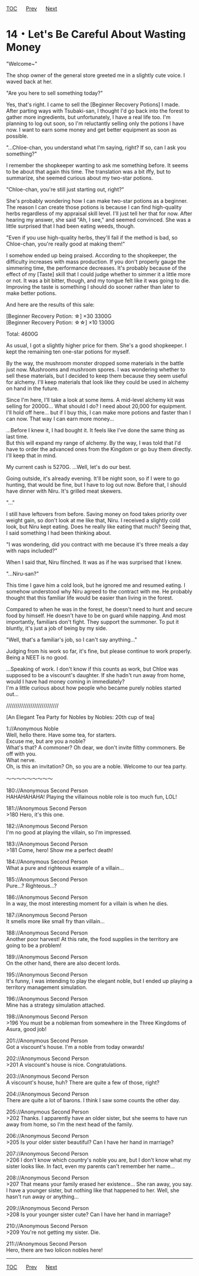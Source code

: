 [TOC](../readme.md)&nbsp;&nbsp;&nbsp;&nbsp;&nbsp;&nbsp;[Prev](Section0013.md)&nbsp;&nbsp;&nbsp;&nbsp;&nbsp;&nbsp;[Next](Section0015.md)



# 14・Let's Be Careful About Wasting Money

"Welcome~"  
  
The shop owner of the general store greeted me in a slightly cute voice.
I waved back at her.  
  
"Are you here to sell something today?"  
  
Yes, that's right. I came to sell the \[Beginner Recovery Potions\] I
made. After parting ways with Tsubaki-san, I thought I'd go back into
the forest to gather more ingredients, but unfortunately, I have a real
life too. I'm planning to log out soon, so I'm reluctantly selling only
the potions I have now. I want to earn some money and get better
equipment as soon as possible.  
  
"...Chloe-chan, you understand what I'm saying, right? If so, can I ask
you something?"  
  
I remember the shopkeeper wanting to ask me something before. It seems
to be about that again this time. The translation was a bit iffy, but to
summarize, she seemed curious about my two-star potions.  
  
"Chloe-chan, you're still just starting out, right?"  
  
She's probably wondering how I can make two-star potions as a beginner.
The reason I can create those potions is because I can find high-quality
herbs regardless of my appraisal skill level. I'll just tell her that
for now. After hearing my answer, she said "Ah, I see," and seemed
convinced. She was a little surprised that I had been eating weeds,
though.  
  
"Even if you use high-quality herbs, they'll fail if the method is bad,
so Chloe-chan, you're really good at making them!"  
  
I somehow ended up being praised. According to the shopkeeper, the
difficulty increases with mass production. If you don't properly gauge
the simmering time, the performance decreases. It's probably because of
the effect of my \[Taste\] skill that I could judge whether to simmer it
a little more or not. It was a bit bitter, though, and my tongue felt
like it was going to die. Improving the taste is something I should do
sooner rather than later to make better potions.  
  
And here are the results of this sale:  
  
\[Beginner Recovery Potion: ☆\] ×30 3300G  
\[Beginner Recovery Potion: ☆☆\] ×10 1300G  
  
Total: 4600G  
  
As usual, I got a slightly higher price for them. She's a good
shopkeeper. I kept the remaining ten one-star potions for myself.  
  
By the way, the mushroom monster dropped some materials in the battle
just now. Mushrooms and mushroom spores. I was wondering whether to sell
these materials, but I decided to keep them because they seem useful for
alchemy. I'll keep materials that look like they could be used in
alchemy on hand in the future.  
  
Since I'm here, I'll take a look at some items. A mid-level alchemy kit
was selling for 2000G... What should I do? I need about 20,000 for
equipment. I'll hold off here... but if I buy this, I can make more
potions and faster than I can now. That way I can earn more money...  
  
...Before I knew it, I had bought it. It feels like I've done the same
thing as last time.  
But this will expand my range of alchemy. By the way, I was told that
I'd have to order the advanced ones from the Kingdom or go buy them
directly. I'll keep that in mind.  
  
My current cash is 5270G. ...Well, let's do our best.  
  
  
Going outside, it's already evening. It'll be night soon, so if I were
to go hunting, that would be fine, but I have to log out now. Before
that, I should have dinner with Niru. It's grilled meat skewers.  
  
"..."  
  
I still have leftovers from before. Saving money on food takes priority
over weight gain, so don't look at me like that, Niru. I received a
slightly cold look, but Niru kept eating. Does he really like eating
that much? Seeing that, I said something I had been thinking about.  
  
"I was wondering, did you contract with me because it's three meals a
day with naps included?"  
  
When I said that, Niru flinched. It was as if he was surprised that I
knew.  
  
"...Niru-san?"  
  
This time I gave him a cold look, but he ignored me and resumed eating.
I somehow understood why Niru agreed to the contract with me. He
probably thought that this familiar life would be easier than living in
the forest.  
  
Compared to when he was in the forest, he doesn't need to hunt and
secure food by himself. He doesn't have to be on guard while napping.
And most importantly, familiars don't fight. They support the summoner.
To put it bluntly, it's just a job of being by my side.  
  
"Well, that's a familiar's job, so I can't say anything..."  
  
Judging from his work so far, it's fine, but please continue to work
properly. Being a NEET is no good.  
  
...Speaking of work. I don't know if this counts as work, but Chloe was
supposed to be a viscount's daughter. If she hadn't run away from home,
would I have had money coming in immediately?  
I'm a little curious about how people who became purely nobles started
out...  
  
  
////////////////////////////  
  
  
\[An Elegant Tea Party for Nobles by Nobles: 20th cup of tea\]  
  
1://Anonymous Noble  
Well, hello there. Have some tea, for starters.  
Excuse me, but are you a noble?  
What's that? A commoner? Oh dear, we don't invite filthy commoners. Be
off with you.  
What nerve.  
Oh, is this an invitation? Oh, so you are a noble. Welcome to our tea
party.  
  
  
～～～～～～～～～  
  
180://Anonymous Second Person  
HAHAHAHAHA! Playing the villainous noble role is too much fun, LOL!  
  
181://Anonymous Second Person  
\>180 Hero, it's this one.  
  
182://Anonymous Second Person  
I'm no good at playing the villain, so I'm impressed.  
  
183://Anonymous Second Person  
\>181 Come, hero! Show me a perfect death!  
  
184://Anonymous Second Person  
What a pure and righteous example of a villain...  
  
185://Anonymous Second Person  
Pure...? Righteous...?  
  
186://Anonymous Second Person  
In a way, the most interesting moment for a villain is when he dies.  
  
187://Anonymous Second Person  
It smells more like small fry than villain...  
  
188://Anonymous Second Person  
Another poor harvest! At this rate, the food supplies in the territory
are going to be a problem!  
  
189://Anonymous Second Person  
On the other hand, there are also decent lords.  
  
195://Anonymous Second Person  
It's funny, I was intending to play the elegant noble, but I ended up
playing a territory management simulation.  
  
196://Anonymous Second Person  
Mine has a strategy simulation attached.  
  
198://Anonymous Second Person  
\>196 You must be a nobleman from somewhere in the Three Kingdoms of
Asura, good job!  
  
201://Anonymous Second Person  
Got a viscount's house. I'm a noble from today onwards!  
  
202://Anonymous Second Person  
\>201 A viscount's house is nice. Congratulations.  
  
203://Anonymous Second Person  
A viscount's house, huh? There are quite a few of those, right?  
  
204://Anonymous Second Person  
There are quite a lot of barons. I think I saw some counts the other
day.  
  
205://Anonymous Second Person  
\>202 Thanks. I apparently have an older sister, but she seems to have
run away from home, so I'm the next head of the family.  
  
206://Anonymous Second Person  
\>205 Is your older sister beautiful? Can I have her hand in marriage?  
  
207://Anonymous Second Person  
\>206 I don't know which country's noble you are, but I don't know what
my sister looks like. In fact, even my parents can't remember her
name...  
  
208://Anonymous Second Person  
\>207 That means your family erased her existence... She ran away, you
say. I have a younger sister, but nothing like that happened to her.
Well, she hasn't run away or anything...  
  
209://Anonymous Second Person  
\>208 Is your younger sister cute? Can I have her hand in marriage?  
  
210://Anonymous Second Person  
\>209 You're not getting my sister. Die.  
  
211://Anonymous Second Person  
Hero, there are two lolicon nobles here!  
  
  
  


---
[TOC](../readme.md)&nbsp;&nbsp;&nbsp;&nbsp;&nbsp;&nbsp;[Prev](Section0013.md)&nbsp;&nbsp;&nbsp;&nbsp;&nbsp;&nbsp;[Next](Section0015.md)

